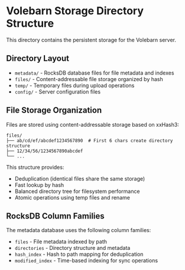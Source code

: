 # Volebarn Storage Directory Structure

This directory contains the persistent storage for the Volebarn server.

## Directory Layout

- `metadata/` - RocksDB database files for file metadata and indexes
- `files/` - Content-addressable file storage organized by hash
- `temp/` - Temporary files during upload operations
- `config/` - Server configuration files

## File Storage Organization

Files are stored using content-addressable storage based on xxHash3:
```
files/
├── ab/cd/ef/abcdef1234567890  # First 6 chars create directory structure
├── 12/34/56/1234567890abcdef
└── ...
```

This structure provides:
- Deduplication (identical files share the same storage)
- Fast lookup by hash
- Balanced directory tree for filesystem performance
- Atomic operations using temp files and rename

## RocksDB Column Families

The metadata database uses the following column families:
- `files` - File metadata indexed by path
- `directories` - Directory structure and metadata
- `hash_index` - Hash to path mapping for deduplication
- `modified_index` - Time-based indexing for sync operations